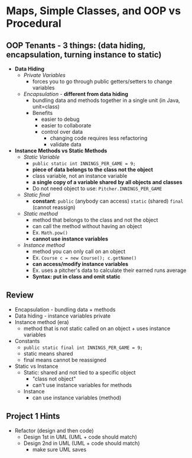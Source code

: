 # Maps, Simple Classes, and OOP vs Procedural

## OOP Tenants - 3 things: (data hiding, encapsulation, turning instance to static)
- **Data Hiding**
    - *Private Variables*
        - forces you to go through public getters/setters to change variables
    - *Encapsulation* - **different from data hiding**
        - bundling data and methods together in a single unit (in Java, unit=class)
        - Benefits
            - easier to debug
            - easier to collaborate
            - control over data
                - changing code requires less refactoring
                - validate data
- **Instance Methods vs Static Methods**
    - *Static Variable*
        - `public static int INNINGS_PER_GAME = 9;`
        - **piece of data belongs to the class not the object**
        - class variable, not an instance variable
        - **a single copy of a variable shared by all objects and classes**
        - Do not need object to use: `Pitcher.INNINGS_PER_GAME`
    - *Static final*
        - **constant**: `public` (anybody can access) `static` (shared) `final` (cannot reassign)
    - *Static method*
        - method that belongs to the class and not the object
        - can call the method without having an object
        - Ex. `Math.pow()`
        - **cannot use instance variables**
    - *Instance method*
        - method you can only call on an object
        - Ex. `Course c = new Course(); c.getName()`
        - **can access/modify instance variables**
        - Ex. uses a pitcher's data to calculate their earned runs average
        - **Syntax: put in class and omit static**

## Review
- Encapsulation - bundling data + methods
- Data hiding - instance variables private
- Instance method (era)
    - method that is not static
    called on an object + uses instance variables
- Constants 
    - `public static final int INNINGS_PER_GAME = 9;`
    - static means shared
    - final means cannot be reassigned
- Static vs Instance
    - Static: shared and not tied to a specific object
        - "class not object"
        - can't use instance variables for methods
    - Instance
        - can use instance variables (method)

## Project 1 Hints
- Refactor (design and then code)
    - Design 1st in UML (UML + code should match)
    - Design 2nd in UML (UML + code should match)
        - make sure UML saves